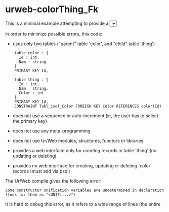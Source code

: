 # urweb-colorThing_Fk

This is a minimal example attempting to provide a <select> widget to allow the user to easily edit a foreign-key field.

In order to minimize possible errors, this code:

- uses only two tables ("parent" table 'color', and "child" table 'thing')

```
    table color : { 
      Id : int, 
      Nam : string 
    }
    PRIMARY KEY Id,
 
    table thing : {
      Id : int, 
      Nam : string,
      Color : int
    }
    PRIMARY KEY Id,
    CONSTRAINT Tabl_isof_Color FOREIGN KEY Color REFERENCES color(Id)
```

- does not use a sequence or auto-increment (ie, the user has to select the primary key)

- does not use any meta-programming

- does not use Ur/Web modules, structures, functors or libraries

- provides a web interface only for *creating* records in table 'thing' (no updating or deleting)

- provides no web interface for creating, updating or deleting 'color' records (must add via psql)

The Ur/Web compile gives the following error:

```
Some constructor unification variables are undetermined in declaration
(look for them as "<UNIF:...>")

```
It is hard to debug this error, as it refers to a wide range of lines (the entire 





